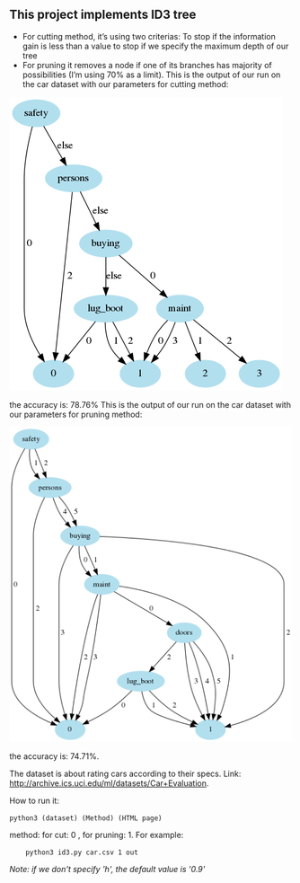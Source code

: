 ## This project implements ID3 tree
* For cutting method, it’s using two criterias: 
To stop if the information gain is less than a value
to stop if we specify the maximum depth of our tree
* For pruning it removes a node if one of its branches has majority of possibilities (I’m using 70% as a limit).
This is the output of our run on the car dataset with our parameters for cutting method:

<img src="https://github.com/Obadah-H/ML-Course_MISIS-University/blob/master/3-ID3/Cut.png?raw=true">

the accuracy is: 78.76%
This is the output of our run on the car dataset with our parameters for pruning method:

<img src="https://github.com/Obadah-H/ML-Course_MISIS-University/blob/master/3-ID3/Prune.png?raw=true">

the accuracy is: 74.71%.

The dataset is about rating cars according to their specs. Link: http://archive.ics.uci.edu/ml/datasets/Car+Evaluation.

How to run it:

```
python3 (dataset) (Method) (HTML page)
```
method: for cut: 0 , for pruning: 1. For example:


```
    python3 id3.py car.csv 1 out
```

*Note: if we don't specify 'h', the default value is '0.9'*
